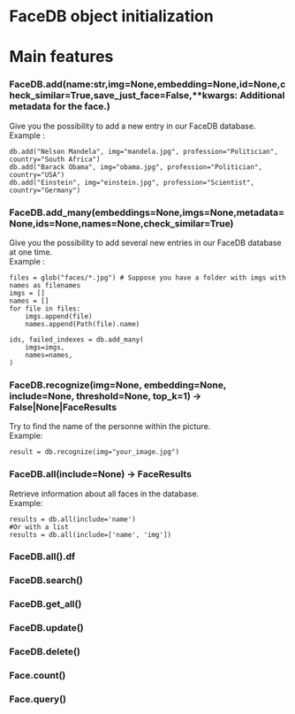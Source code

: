 # FaceDB object initialization

# Main features

### FaceDB.add(name:str,img=None,embedding=None,id=None,check_similar=True,save_just_face=False,**kwargs: Additional metadata for the face.)
Give you the possibility to add a new entry in our FaceDB database.  
Example : 
```
db.add("Nelson Mandela", img="mandela.jpg", profession="Politician", country="South Africa")
db.add("Barack Obama", img="obama.jpg", profession="Politician", country="USA")
db.add("Einstein", img="einstein.jpg", profession="Scientist", country="Germany")
```

### FaceDB.add_many(embeddings=None,imgs=None,metadata=None,ids=None,names=None,check_similar=True)
Give you the possibility to add several new entries in our FaceDB database at one time.   
Example :
```
files = glob("faces/*.jpg") # Suppose you have a folder with imgs with names as filenames
imgs = []
names = []
for file in files:
    imgs.append(file)
    names.append(Path(file).name)

ids, failed_indexes = db.add_many(
    imgs=imgs,
    names=names,
)
```

### FaceDB.recognize(img=None, embedding=None, include=None, threshold=None, top_k=1) -> False|None|FaceResults
Try to find the name of the personne within the picture.   
Example:
```
result = db.recognize(img="your_image.jpg")
```
### FaceDB.all(include=None) -> FaceResults
Retrieve information about all faces in the database.   
Example:
```
results = db.all(include='name')
#Or with a list
results = db.all(include=['name', 'img']) 
```
### FaceDB.all().df

### FaceDB.search()

### FaceDB.get_all()

### FaceDB.update()

### FaceDB.delete()

### Face.count()

### Face.query()

